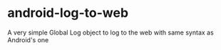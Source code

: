# android-log-to-web
A very simple Global Log object to log to the web with same syntax as Android's one
